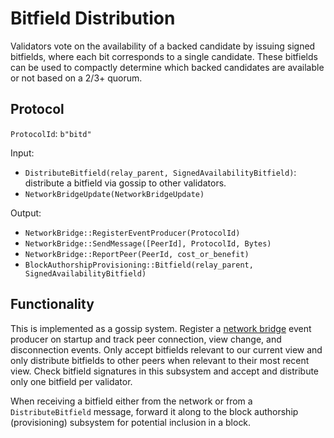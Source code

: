 # Bitfield Distribution

Validators vote on the availability of a backed candidate by issuing signed bitfields, where each bit corresponds to a single candidate. These bitfields can be used to compactly determine which backed candidates are available or not based on a 2/3+ quorum.

## Protocol

`ProtocolId`: `b"bitd"`

Input:

- `DistributeBitfield(relay_parent, SignedAvailabilityBitfield)`: distribute a bitfield via gossip to other validators.
- `NetworkBridgeUpdate(NetworkBridgeUpdate)`

Output:

- `NetworkBridge::RegisterEventProducer(ProtocolId)`
- `NetworkBridge::SendMessage([PeerId], ProtocolId, Bytes)`
- `NetworkBridge::ReportPeer(PeerId, cost_or_benefit)`
- `BlockAuthorshipProvisioning::Bitfield(relay_parent, SignedAvailabilityBitfield)`

## Functionality

This is implemented as a gossip system. Register a [network bridge](../utility/network-bridge.html) event producer on startup and track peer connection, view change, and disconnection events. Only accept bitfields relevant to our current view and only distribute bitfields to other peers when relevant to their most recent view. Check bitfield signatures in this subsystem and accept and distribute only one bitfield per validator.

When receiving a bitfield either from the network or from a `DistributeBitfield` message, forward it along to the block authorship (provisioning) subsystem for potential inclusion in a block.
